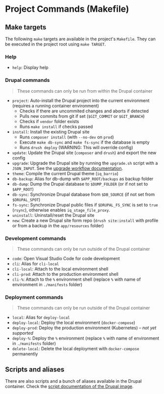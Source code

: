 # Project Commands (Makefile)

## Make targets

The following `make` targets are available in the project's `Makefile`. They can be executed in the project root using `make TARGET`.

### Help

* `help`: Display help

### Drupal commands

> These commands can only be run from within the Drupal container

* `project`: Auto-install the Drupal project into the current environment (requires a running container environment)
    * Checks if there are uncommited changes and aborts if detected
    * Pulls new commits from git if set (`$GIT_COMMIT` or `$GIT_BRANCH`)
    * Checks if `vendor` folder exists
    * Runs `make install` if checks passed
* `install`: Install the existing Drupal site
    * Runs `composer install` (with `--no-dev` on `prod`)
    * Execute `make db-sync` and `make fs-sync` if the database is empty
    * Runs `drush deploy` (WARNING: This will override config)
* `update`: Update the Drupal site (`composer` and `drush`) and export the new config
* `upgrade`: Upgrade the Drupal site by running the `upgrade.sh` script with a `JSON_INPUT`. See the [upgrade workflow documentation](automation.md#upgrade-drupal-project).
* `theme`: Compile the current Drupal theme (`iq_barrio`)
* `db-backup`: Alias for db-dump wth `$APP_ROOT/backups` as backup folder
* `db-dump`: Dump the Drupal database to `$DUMP_FOLDER` (or if not set to `$APP_ROOT`)
* `db-sync`: Synchronize Drupal database from `$DB_SOURCE` (if not set from `$DRUPAL_SPOT`)
* `fs-sync`: Synchronize Drupal public files if `$DRUPAL_FS_SYNC` is set to `true` (`rsync`), otherwise enables `iq_stage_file_proxy`.
* `uninstall`: Uninstall/reset the Drupal site
* `new`: Create a new Drupal site form repo (`drush site:install` with profile or from a backup in the `app/resources` folder)

### Development commands

> These commands can only be run outside of the Drupal container

* `code`: Open Visual Studio Code for code development
* `cli`: Alias for `cli-local`
* `cli-local`: Attach to the local environment shell
* `cli-prod`: Attach to the production environment shell
* `cli-%`: Attach to the `%` environment shell (replace `%` with name of environment in `./manifests` folder)

### Deployment commands

> These commands can only be run outside of the Drupal container

* `local`: Alias for `deploy-local`
* `deploy-local`: Deploy the local environment (`docker-compose`)
* `deploy-prod`: Deploy the production environment (Kubernetes) – _not yet supported_
* `deploy-%`: Deploy the `%` environment (replace `%` with name of environment in `./manifests` folder)
* `delete-local`: Delete the local deployment with `docker-compose` permanently

## Scripts and aliases

There are also scripts and a bunch of aliases available in the Drupal container. Check the [script documentation of the Drupal image](https://github.com/iqual-ch/dc-drupal/blob/main/docs/scripts.md).